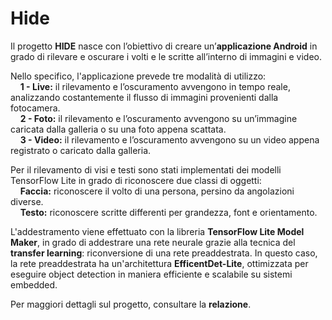 # Hide
Il progetto **HIDE** nasce con l’obiettivo di creare un’**applicazione Android** in grado di rilevare e oscurare i volti e le scritte all’interno di immagini e video. 

Nello specifico, l'applicazione prevede tre modalità di utilizzo:</br>
&nbsp;&nbsp;&nbsp;&nbsp;**1 - Live:** il rilevamento e l’oscuramento avvengono in tempo reale, analizzando costantemente il flusso di immagini provenienti dalla fotocamera.</br>
&nbsp;&nbsp;&nbsp;&nbsp;**2 - Foto:** il rilevamento e l’oscuramento avvengono su un’immagine caricata dalla galleria o su una foto appena scattata.</br>
&nbsp;&nbsp;&nbsp;&nbsp;**3 - Video:** il rilevamento e l’oscuramento avvengono su un video appena registrato o caricato dalla galleria.

Per il rilevamento di visi e testi sono stati implementati dei modelli TensorFlow Lite in grado di riconoscere due classi di oggetti:</br>
&nbsp;&nbsp;&nbsp;&nbsp;**Faccia:** riconoscere il volto di una persona, persino da angolazioni diverse.</br>
&nbsp;&nbsp;&nbsp;&nbsp;**Testo:** riconoscere scritte differenti per grandezza, font e orientamento.

L'addestramento viene effettuato con la libreria **TensorFlow Lite Model Maker**, in grado di addestrare una rete neurale grazie alla tecnica del **transfer learning**: riconversione di una rete preaddestrata. In questo caso, la rete preaddestrata ha un'architettura **EfficentDet-Lite**, ottimizzata per eseguire object detection in maniera efficiente e scalabile su sistemi embedded. 

Per maggiori dettagli sul progetto, consultare la **relazione**.
